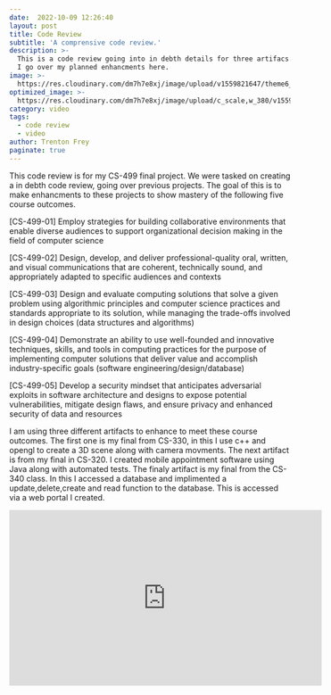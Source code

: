```yaml
---
date:  2022-10-09 12:26:40
layout: post
title: Code Review
subtitle: 'A comprensive code review.'
description: >-
  This is a code review going into in debth details for three artifacs.
  I go over my planned enhancments here.
image: >-
  https://res.cloudinary.com/dm7h7e8xj/image/upload/v1559821647/theme6_qeeojf.jpg
optimized_image: >-
  https://res.cloudinary.com/dm7h7e8xj/image/upload/c_scale,w_380/v1559821647/theme6_qeeojf.jpg
category: video
tags:
  - code review
  - video
author: Trenton Frey
paginate: true
---
```

This code review is for my CS-499 final project. We were tasked on creating a in debth code review, going over previous projects. The goal of this is to make enhancments to these projects to show mastery of the following five course outcomes.

 [CS-499-01] Employ strategies for building collaborative environments that enable diverse audiences to support organizational decision
making in the field of computer science

 [CS-499-02] Design, develop, and deliver professional-quality oral, written, and visual communications that are coherent, technically sound,
and appropriately adapted to specific audiences and contexts

 [CS-499-03] Design and evaluate computing solutions that solve a given problem using algorithmic principles and computer science practices and
standards appropriate to its solution, while managing the trade-offs involved in design choices (data structures and algorithms)

 [CS-499-04] Demonstrate an ability to use well-founded and innovative techniques, skills, and tools in computing practices for the purpose of
implementing computer solutions that deliver value and accomplish industry-specific goals (software engineering/design/database)

 [CS-499-05] Develop a security mindset that anticipates adversarial exploits in software architecture and designs to expose potential vulnerabilities,
mitigate design flaws, and ensure privacy and enhanced security of data and resources

I am using three different artifacts to enhance to meet these course outcomes. The first one is my final from CS-330, in this I use c++ and opengl to create a 3D scene along with camera movments. The next artifact is from my final in CS-320. I created mobile appointment software using Java along with automated tests. The finaly artifact is my final from the CS-340 class. In this I accessed a database and implimented a update,delete,create and read function to the database. This is accessed via a web portal I created.

<iframe width="560" height="315" src="https://www.youtube.com/embed/N75FA2BhEF8" title="YouTube video player" frameborder="0" allow="accelerometer; autoplay; clipboard-write; encrypted-media; gyroscope; picture-in-picture" allowfullscreen></iframe>





